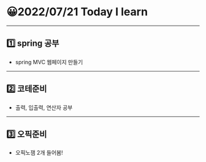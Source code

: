 # 😀2022/07/21 Today I learn
-------------------------
## 1️⃣ spring 공부
  * spring MVC 웹페이지 만들기
------------------------
## 2️⃣ 코테준비
  * 출력, 입출력, 연산자 공부
-------------------------
## 3️⃣ 오픽준비
  * 오픽노잼 2개 들어봄!
